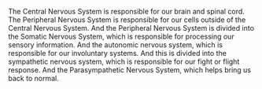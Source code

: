 The Central Nervous System is responsible for our brain and spinal cord. The
Peripheral Nervous System is responsible for our cells outside of the Central
Nervous System. And the Peripheral Nervous System is divided into the Somatic
Nervous System, which is responsible for processing our sensory information.
And the autonomic nervous system, which is responsible for our involuntary
systems. And this is divided into the sympathetic nervous system, which is
responsible for our fight or flight response. And the Parasympathetic Nervous
System, which helps bring us back to normal.
